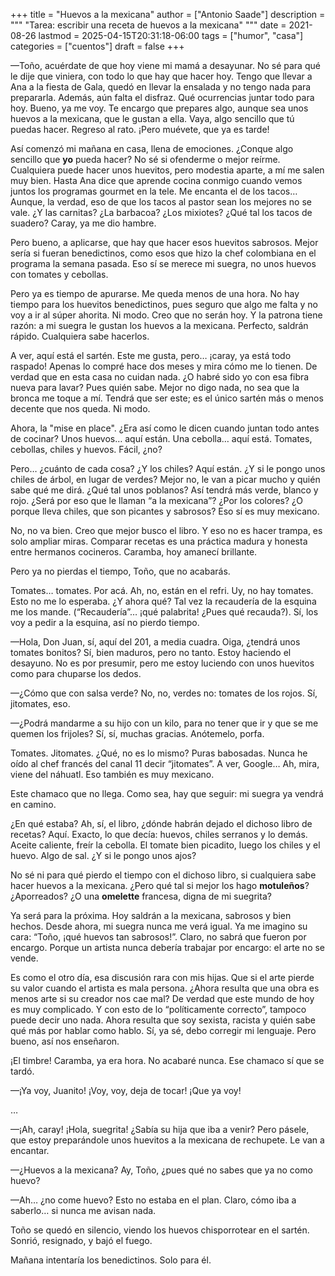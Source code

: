 +++
title = "Huevos a la mexicana"
author = ["Antonio Saade"]
description = """
  "Tarea: escribir una receta de huevos a la mexicana"
  """
date = 2021-08-26
lastmod = 2025-04-15T20:31:18-06:00
tags = ["humor", "casa"]
categories = ["cuentos"]
draft = false
+++

—Toño, acuérdate de que hoy viene mi mamá a desayunar. No sé para qué le dije que viniera, con todo lo que hay que hacer hoy. Tengo que llevar a Ana a la fiesta de Gala, quedó en llevar la ensalada y no tengo nada para prepararla. Además, aún falta el disfraz. Qué ocurrencias juntar todo para hoy. Bueno, ya me voy. Te encargo que prepares algo, aunque sea unos huevos a la mexicana, que le gustan a ella. Vaya, algo sencillo que tú puedas hacer. Regreso al rato. ¡Pero muévete, que ya es tarde!

Así comenzó mi mañana en casa, llena de emociones. ¿Conque algo sencillo que **yo** pueda hacer? No sé si ofenderme o mejor reírme. Cualquiera puede hacer unos huevitos, pero modestia aparte, a mí me salen muy bien. Hasta Ana dice que aprende cocina conmigo cuando vemos juntos los programas gourmet en la tele. Me encanta el de los tacos… Aunque, la verdad, eso de que los tacos al pastor sean los mejores no se vale. ¿Y las carnitas? ¿La barbacoa? ¿Los mixiotes? ¿Qué tal los tacos de suadero? Caray, ya me dio hambre.

Pero bueno, a aplicarse, que hay que hacer esos huevitos sabrosos. Mejor sería si fueran benedictinos, como esos que hizo la chef colombiana en el programa la semana pasada. Eso sí se merece mi suegra, no unos huevos con tomates y cebollas.

Pero ya es tiempo de apurarse. Me queda menos de una hora. No hay tiempo para los huevitos benedictinos, pues seguro que algo me falta y no voy a ir al súper ahorita. Ni modo. Creo que no serán hoy. Y la patrona tiene razón: a mi suegra le gustan los huevos a la mexicana. Perfecto, saldrán rápido. Cualquiera sabe hacerlos.

A ver, aquí está el sartén. Este me gusta, pero… ¡caray, ya está todo raspado! Apenas lo compré hace dos meses y mira cómo me lo tienen. De verdad que en esta casa no cuidan nada. ¿O habré sido yo con esa fibra nueva para lavar? Pues quién sabe. Mejor no digo nada, no sea que la bronca me toque a mí. Tendrá que ser este; es el único sartén más o menos decente que nos queda. Ni modo.

Ahora, la "mise en place". ¿Era así como le dicen cuando juntan todo antes de cocinar? Unos huevos… aquí están. Una cebolla… aquí está. Tomates, cebollas, chiles y huevos. Fácil, ¿no?

Pero… ¿cuánto de cada cosa? ¿Y los chiles? Aquí están. ¿Y si le pongo unos chiles de árbol, en lugar de verdes? Mejor no, le van a picar mucho y quién sabe qué me dirá. ¿Qué tal unos poblanos? Así tendrá más verde, blanco y rojo. ¿Será por eso que le llaman “a la mexicana”? ¿Por los colores? ¿O porque lleva chiles, que son picantes y sabrosos? Eso sí es muy mexicano.

No, no va bien. Creo que mejor busco el libro. Y eso no es hacer trampa, es solo ampliar miras. Comparar recetas es una práctica madura y honesta entre hermanos cocineros. Caramba, hoy amanecí brillante.

Pero ya no pierdas el tiempo, Toño, que no acabarás.

Tomates… tomates. Por acá. Ah, no, están en el refri. Uy, no hay tomates. Esto no me lo esperaba. ¿Y ahora qué? Tal vez la recaudería de la esquina me los mande. (“Recaudería”… ¡qué palabrita! ¿Pues qué recauda?). Sí, los voy a pedir a la esquina, así no pierdo tiempo.

—Hola, Don Juan, sí, aquí del 201, a media cuadra. Oiga, ¿tendrá unos tomates bonitos? Sí, bien maduros, pero no tanto. Estoy haciendo el desayuno. No es por presumir, pero me estoy luciendo con unos huevitos como para chuparse los dedos.

—¿Cómo que con salsa verde? No, no, verdes no: tomates de los rojos. Sí, jitomates, eso.

—¿Podrá mandarme a su hijo con un kilo, para no tener que ir y que se me quemen los frijoles? Sí, sí, muchas gracias. Anótemelo, porfa.

Tomates. Jitomates. ¿Qué, no es lo mismo? Puras babosadas. Nunca he oído al chef francés del canal 11 decir “jitomates”. A ver, Google… Ah, mira, viene del náhuatl. Eso también es muy mexicano.

Este chamaco que no llega. Como sea, hay que seguir: mi suegra ya vendrá en camino.

¿En qué estaba? Ah, sí, el libro, ¿dónde habrán dejado el dichoso libro de recetas? Aquí. Exacto, lo que decía: huevos, chiles serranos y lo demás. Aceite caliente, freír la cebolla. El tomate bien picadito, luego los chiles y el huevo. Algo de sal. ¿Y si le pongo unos ajos?

No sé ni para qué pierdo el tiempo con el dichoso libro, si cualquiera sabe hacer huevos a la mexicana. ¿Pero qué tal si mejor los hago **motuleños**? ¿Aporreados? ¿O una **omelette** francesa, digna de mi suegrita?

Ya será para la próxima. Hoy saldrán a la mexicana, sabrosos y bien hechos. Desde ahora, mi suegra nunca me verá igual. Ya me imagino su cara: “Toño, ¡qué huevos tan sabrosos!”. Claro, no sabrá que fueron por encargo. Porque un artista nunca debería trabajar por encargo: el arte no se vende.

Es como el otro día, esa discusión rara con mis hijas. Que si el arte pierde su valor cuando el artista es mala persona. ¿Ahora resulta que una obra es menos arte si su creador nos cae mal? De verdad que este mundo de hoy es muy complicado. Y con esto de lo “políticamente correcto”, tampoco puede decir uno nada. Ahora resulta que soy sexista, racista y quién sabe qué más por hablar como hablo. Sí, ya sé, debo corregir mi lenguaje. Pero bueno, así nos enseñaron.

¡El timbre! Caramba, ya era hora. No acabaré nunca. Ese chamaco sí que se tardó.

—¡Ya voy, Juanito! ¡Voy, voy, deja de tocar! ¡Que ya voy!

…

—¡Ah, caray! ¡Hola, suegrita! ¿Sabía su hija que iba a venir? Pero pásele, que estoy preparándole unos huevitos a la mexicana de rechupete. Le van a encantar.

—¿Huevos a la mexicana? Ay, Toño, ¿pues qué no sabes que ya no como huevo?

—Ah… ¿no come huevo? Esto no estaba en el plan. Claro, cómo iba a saberlo… si nunca me avisan nada.

Toño se quedó en silencio, viendo los huevos chisporrotear en el sartén. Sonrió, resignado, y bajó el fuego.

Mañana intentaría los benedictinos. Solo para él.
